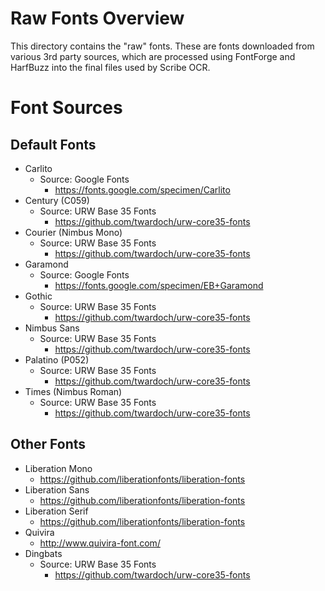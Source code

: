 # Raw Fonts Overview
This directory contains the "raw" fonts.  These are fonts downloaded from various 3rd party sources, which are processed using FontForge and HarfBuzz into the final files used by Scribe OCR.

# Font Sources

## Default Fonts

- Carlito
	- Source: Google Fonts
		- https://fonts.google.com/specimen/Carlito
- Century (C059)
	- Source: URW Base 35 Fonts
		- https://github.com/twardoch/urw-core35-fonts
- Courier (Nimbus Mono)
	- Source: URW Base 35 Fonts
		- https://github.com/twardoch/urw-core35-fonts
- Garamond
	- Source: Google Fonts
		- https://fonts.google.com/specimen/EB+Garamond
- Gothic
	- Source: URW Base 35 Fonts
		- https://github.com/twardoch/urw-core35-fonts
- Nimbus Sans
	- Source: URW Base 35 Fonts
		- https://github.com/twardoch/urw-core35-fonts
- Palatino (P052)
	- Source: URW Base 35 Fonts
		- https://github.com/twardoch/urw-core35-fonts
- Times (Nimbus Roman)
	- Source: URW Base 35 Fonts
		- https://github.com/twardoch/urw-core35-fonts

## Other Fonts

- Liberation Mono
   - https://github.com/liberationfonts/liberation-fonts
- Liberation Sans
   - https://github.com/liberationfonts/liberation-fonts
- Liberation Serif
   - https://github.com/liberationfonts/liberation-fonts
- Quivira
   - http://www.quivira-font.com/
- Dingbats
	- Source: URW Base 35 Fonts
		- https://github.com/twardoch/urw-core35-fonts
